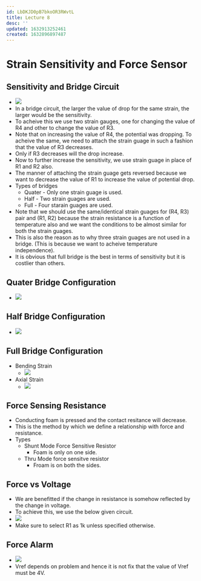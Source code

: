 ```yaml
---
id: LbDKJD0pB7bkoOR3RWvtL
title: Lecture 8
desc: ''
updated: 1632913252461
created: 1632896897487
---
```


# Strain Sensitivity and Force Sensor

## Sensitivity and Bridge Circuit
* ![](/assets/images/2021-09-29-15-47-15.png)
* In a bridge circuit, the larger the value of drop for the same strain, the larger would be the sensitivity.
* To acheive this we use two strain gauges, one for changing the value of R4 and other to change the value of R3.
* Note that on increasing the value of R4, the potential was dropping. To acheive the same, we need to attach the strain guage in such a fashion that the value of R3 decreases.
* Only if R3 decreases will the drop increase.
* Now to further increase the sensitivity, we use strain guage in place of R1 and R2 also.
* The manner of attaching the strain guage gets reversed because we want to decrease the value of R1 to increase the value of potential drop.
* Types of bridges
    * Quater - Only one strain guage is used.
    * Half - Two strain guages are used.
    * Full - Four starain guages are used.
* Note that we should use the same/identical strain guages for (R4, R3) pair and (R1, R2) because the strain resistance is a function of temperature also and we want the conditions to be almost similar for both the strain guages.
* This is also the reason as to why three strain guages are not used in a bridge. (This is because we want to acheive temperature independence).
* It is obvious that full bridge is the best in terms of sensitivity but it is costlier than others.

## Quater Bridge Configuration
* ![](/assets/images/2021-09-29-16-30-21.png)

## Half Bridge Configuration
* ![](/assets/images/2021-09-29-16-32-36.png)

## Full Bridge Configuration
* Bending Strain
    * ![](/assets/images/2021-09-29-16-34-20.png)
* Axial Strain
    * ![](/assets/images/2021-09-29-16-35-18.png)

## Force Sensing Resistance
* Conducting foam is pressed and the contact resitance will decrease.
* This is the method by which we define a relationship with force and resistance.
* Types
    * Shunt Mode Force Sensitive Resistor
        * Foam is only on one side.
    * Thru Mode force sensitve resistor
        * Froam is on both the sides.

## Force vs Voltage
* We are benefitted if the change in resistance is somehow reflected by the change in voltage.
* To achieve this, we use the below given circuit.
* ![](/assets/images/2021-09-29-16-45-49.png)
* Make sure to select R1 as 1k unless specified otherwise.

## Force Alarm
* ![](/assets/images/2021-09-29-16-47-54.png)
* Vref depends on problem and hence it is not fix that the value of Vref must be 4V.
